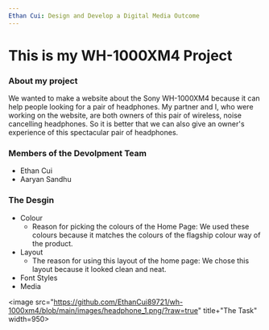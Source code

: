 ```yaml
---
Ethan Cui: Design and Develop a Digital Media Outcome
---
```


# This is my WH-1000XM4 Project

### About my project
   We wanted to make a website about the Sony WH-1000XM4 because it can help people looking for a pair of headphones. My partner and I, who were working on the website, are both owners of this pair of wireless, noise cancelling headphones. So it is better that we can also give an owner's experience of this spectacular pair of headphones.

### Members of the Devolpment Team
- Ethan Cui
- Aaryan Sandhu

### The Desgin
* Colour
  * Reason for picking the colours of the Home Page:
    We used these colours because it matches the colours of the flagship colour way of the product.
* Layout
  * The reason for using this layout of the home page: We chose this layout because it looked clean and neat. 
* Font Styles
* Media

<a herf="task"><image src="https://github.com/EthanCui89721/wh-1000xm4/blob/main/images/headphone_1.png/?raw=true" title+"The Task" width=950>
